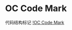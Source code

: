 # OC Code Mark
代码结构标记
[!OC Code Mark](https://github.com/yu0winter/Xcode-Code-Mark/blob/master/OC%20%E4%BB%A3%E7%A0%81%E5%9D%97.md)
